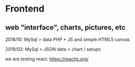 # Frontend

web "interface", charts, pictures, etc
---

2018/10: MySql > data PHP + JS and simple HTML5 canvas

2019/02: MySql > JSON data > chart / setups

we are testing react: https://reactjs.org/
